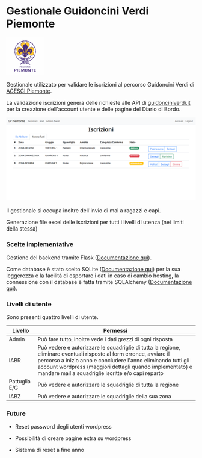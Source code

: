 # Gestionale Guidoncini Verdi Piemonte

<img title="" src="./static/agesci_piemonte.png" alt="" width="100" data-align="center">

Gestionale utilizzato per validare le iscrizioni al percorso Guidoncini Verdi di [AGESCI Piemonte](https://piemonte.agesci.it/).

La validazione iscrizioni genera delle richieste alle API di [guidonciniverdi.it](https://guidonciniverdi.it/) per la creazione dell'account utente e delle pagine del Diario di Bordo.

<img title="" src="./static/pag_iscrizioni.png" alt="" width="554" data-align="center">

Il gestionale si occupa inoltre dell'invio di mai a ragazzi e capi.

Generazione file excel delle iscrizioni per tutti i livelli di utenza (nei limiti della stessa)

### Scelte implementative

Gestione del backend tramite Flask ([Documentazione qui](https://flask.palletsprojects.com/)).

Come database è stato scelto SQLite ([Documentazione qui](https://www.sqlite.org/)) per la sua leggerezza e la facilità di esportare i dati in caso di cambio hosting, la connessione con il database è fatta tramite SQLAlchemy ([Documentazione qui](https://www.sqlalchemy.org/)).

### Livelli di utente

Sono presenti quattro livelli di utente.

| Livello       | Permessi                                                                                                                                                                                                                                                                                               |
| ------------- | ------------------------------------------------------------------------------------------------------------------------------------------------------------------------------------------------------------------------------------------------------------------------------------------------------ |
| Admin         | Può fare tutto, inoltre vede i dati grezzi di ogni risposta                                                                                                                                                                                                                                            |
| IABR          | Può vedere e autorizzare le squadriglie di tutta la regione, eliminare eventuali risposte al form erronee, avviare il percorso a inizio anno e concludere l'anno eliminando tutti gli account wordpress (maggiori dettagli quando implementato) e mandare mail a squadriglie iscritte e/o capi reparto |
| Pattuglia E/G | Può vedere e autorizzare le squadriglie di tutta la regione                                                                                                                                                                                                                                            |
| IABZ          | Può vedere e autorizzare le squadriglie della sua zona                                                                                                                                                                                                                                                 |

### Future

- Reset password degli utenti wordpress

- Possibilità di creare pagine extra su wordpress

- Sistema di reset a fine anno
